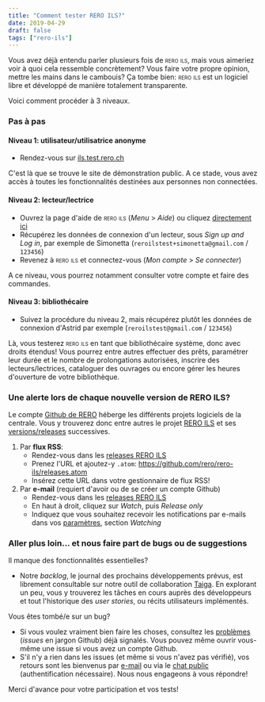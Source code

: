 ```yaml
---
title: "Comment tester RERO ILS?"
date: 2019-04-29
draft: false
tags: ["rero-ils"]
---
```


Vous avez déjà entendu parler plusieurs fois de <span style="font-variant: small-caps">rero ils</span>, mais vous aimeriez voir à quoi cela ressemble concrètement? Vous faire votre propre opinion, mettre les mains dans le cambouis? Ça tombe bien: <span style="font-variant: small-caps">rero ils</span> est un logiciel libre et développé de manière totalement transparente.

<!--more-->

Voici comment procéder à 3 niveaux.

### Pas à pas

#### Niveau 1: utilisateur/utilisatrice anonyme

* Rendez-vous sur [ils.test.rero.ch](http://ils.test.rero.ch/)

C'est là que se trouve le site de démonstration public. A ce stade, vous avez accès à toutes les fonctionnalités destinées aux personnes non connectées.

#### Niveau 2: lecteur/lectrice

* Ouvrez la page d'aide de <span style="font-variant: small-caps">rero ils</span> (*Menu* > *Aide*) ou cliquez [directement ici](https://github.com/rero/rero-ils/wiki/Public-demo-help#sign-up-and-log-in)
* Récupérez les données de connexion d'un lecteur, sous *Sign up and Log in*, par exemple de Simonetta (`reroilstest+simonetta@gmail.com` / `123456`)
* Revenez à <span style="font-variant: small-caps">rero ils</span> et connectez-vous (*Mon compte* > *Se connecter*)

A ce niveau, vous pourrez notamment consulter votre compte et faire des commandes.

#### Niveau 3: bibliothécaire

* Suivez la procédure du niveau 2, mais récupérez plutôt les données de connexion d'Astrid par exemple (`reroilstest@gmail.com` / `123456`)

Là, vous testerez <span style="font-variant: small-caps">rero ils</span> en tant que bibliothécaire système, donc avec droits étendus! Vous pourrez entre autres effectuer des prêts, paramétrer leur durée et le nombre de prolongations autorisées, inscrire des lecteurs/lectrices, cataloguer des ouvrages ou encore gérer les heures d'ouverture de votre bibliothèque.

### Une alerte lors de chaque nouvelle version de RERO ILS?

Le compte [Github de RERO](https://github.com/rero) héberge les différents projets logiciels de la centrale. Vous y trouverez donc entre autres le projet [RERO ILS](https://github.com/rero/rero-ils/) et ses [versions/releases](https://github.com/rero/rero-ils/releases) successives.

1. Par **flux RSS**:
	* Rendez-vous dans les [releases RERO ILS](https://github.com/rero/rero-ils/releases)
	* Prenez l'URL et ajoutez-y `.atom`: https://github.com/rero/rero-ils/releases.atom
	* Insérez cette URL dans votre gestionnaire de flux RSS!
2. Par **e-mail** (requiert d'avoir ou de se créer un compte Github)
	* Rendez-vous dans les [releases RERO ILS](https://github.com/rero/rero-ils/releases)
	* En haut à droit, cliquez sur *Watch*, puis *Release only*
	* Indiquez que vous souhaitez recevoir les notifications par e-mails dans vos [paramètres](https://github.com/settings/notifications), section *Watching*

### Aller plus loin... et nous faire part de bugs ou de suggestions

Il manque des fonctionnalités essentielles?

* Notre *backlog*, le journal des prochains développements prévus, est librement consultable sur notre outil de collaboration [Taiga](https://tree.taiga.io/project/rero21-reroils/backlog). En explorant un peu, vous y trouverez les tâches en cours auprès des développeurs et tout l'historique des *user stories*, ou récits utilisateurs implémentés.

Vous êtes tombé/e sur un bug?

* Si vous voulez vraiment bien faire les choses, consultez les [problèmes](https://github.com/rero/rero-ils/issues) (*issues* en jargon Github) déjà signalés. Vous pouvez même ouvrir vous-même une issue si vous avez un compte Github.
* S'il n'y a rien dans les issues (et même si vous n'avez pas vérifié), vos retours sont les bienvenus par [e-mail](mailto:info@rero.ch) ou via le [chat public](https://gitter.im/rero/reroils) (authentification nécessaire). Nous nous engageons à vous répondre!

Merci d'avance pour votre participation et vos tests!
